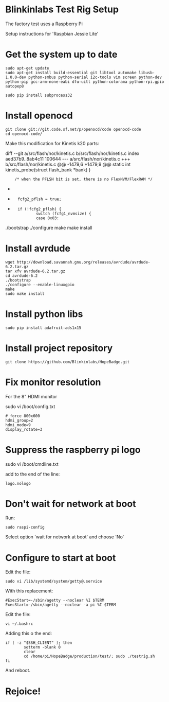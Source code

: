 # Blinkinlabs Test Rig Setup

The factory test uses a Raspberry Pi 

Setup instructions for 'Raspbian Jessie Lite'

# Get the system up to date

	sudo apt-get update
	sudo apt-get install build-essential git libtool automake libusb-1.0.0-dev python-smbus python-serial i2c-tools vim screen python-dev python-pip gcc-arm-none-eabi dfu-uitl python-colorama python-rpi.gpio autopep8

    sudo pip install subprocess32

# Install openocd

	git clone git://git.code.sf.net/p/openocd/code openocd-code
	cd openocd-code/

Make this modification for Kinetis k20 parts:

diff --git a/src/flash/nor/kinetis.c b/src/flash/nor/kinetis.c
index aed37b9..8ab4c11 100644
--- a/src/flash/nor/kinetis.c
+++ b/src/flash/nor/kinetis.c
@@ -1479,6 +1479,9 @@ static int kinetis_probe(struct flash_bank *bank)
        }
 
        /* when the PFLSH bit is set, there is no FlexNVM/FlexRAM */
+
+       fcfg2_pflsh = true;
+
        if (!fcfg2_pflsh) {
                switch (fcfg1_nvmsize) {
                case 0x03:
                

./bootstrap
./configure
make
make install

# Install avrdude

	wget http://download.savannah.gnu.org/releases/avrdude/avrdude-6.2.tar.gz
	tar xfv avrdude-6.2.tar.gz
	cd avrdude-6.2
	./bootstrap
	./configure --enable-linuxgpio
	make
	sudo make install


# Install python libs

	sudo pip install adafruit-ads1x15

# Install project repository

	git clone https://github.com/Blinkinlabs/HopeBadge.git


# Fix monitor resolution

For the 8" HDMI monitor

sudo vi /boot/config.txt

	# force 800x600
	hdmi_group=2
	hdmi_mode=9
	display_rotate=3

# Suppress the raspberry pi logo

sudo vi /boot/cmdline.txt

add to the end of the line:

	logo.nologo

# Don't wait for network at boot

Run:

	sudo raspi-config

Select option 'wait for network at boot' and choose 'No'


# Configure to start at boot

Edit the file:

	sudo vi /lib/systemd/system/getty@.service

With this replacement:

	#ExecStart=-/sbin/agetty --noclear %I $TERM
	ExecStart=-/sbin/agetty --noclear -a pi %I $TERM

Edit the file:

	vi ~/.bashrc

Adding this o the end:

	if [ -z "$SSH_CLIENT" ]; then
        	setterm -blank 0
	        clear
        	cd /home/pi/HopeBadge/production/test/; sudo ./testrig.sh
	fi

And reboot.

# Rejoice!

